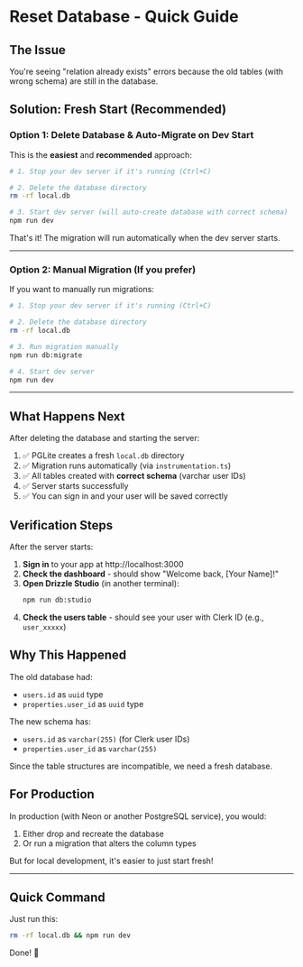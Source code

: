 # Reset Database - Quick Guide

## The Issue

You're seeing "relation already exists" errors because the old tables (with wrong schema) are still in the database.

## Solution: Fresh Start (Recommended)

### Option 1: Delete Database & Auto-Migrate on Dev Start

This is the **easiest** and **recommended** approach:

```bash
# 1. Stop your dev server if it's running (Ctrl+C)

# 2. Delete the database directory
rm -rf local.db

# 3. Start dev server (will auto-create database with correct schema)
npm run dev
```

That's it! The migration will run automatically when the dev server starts.

---

### Option 2: Manual Migration (If you prefer)

If you want to manually run migrations:

```bash
# 1. Stop your dev server if it's running (Ctrl+C)

# 2. Delete the database directory
rm -rf local.db

# 3. Run migration manually
npm run db:migrate

# 4. Start dev server
npm run dev
```

---

## What Happens Next

After deleting the database and starting the server:

1. ✅ PGLite creates a fresh `local.db` directory
2. ✅ Migration runs automatically (via `instrumentation.ts`)
3. ✅ All tables created with **correct schema** (varchar user IDs)
4. ✅ Server starts successfully
5. ✅ You can sign in and your user will be saved correctly

## Verification Steps

After the server starts:

1. **Sign in** to your app at http://localhost:3000
2. **Check the dashboard** - should show "Welcome back, [Your Name]!"
3. **Open Drizzle Studio** (in another terminal):
   ```bash
   npm run db:studio
   ```
4. **Check the users table** - should see your user with Clerk ID (e.g., `user_xxxxx`)

## Why This Happened

The old database had:
- `users.id` as `uuid` type
- `properties.user_id` as `uuid` type

The new schema has:
- `users.id` as `varchar(255)` (for Clerk user IDs)
- `properties.user_id` as `varchar(255)`

Since the table structures are incompatible, we need a fresh database.

## For Production

In production (with Neon or another PostgreSQL service), you would:

1. Either drop and recreate the database
2. Or run a migration that alters the column types

But for local development, it's easier to just start fresh!

---

## Quick Command

Just run this:

```bash
rm -rf local.db && npm run dev
```

Done! 🎉

